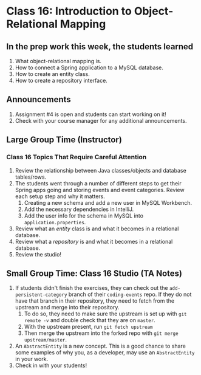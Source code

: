 # Class 16: Introduction to Object-Relational Mapping

## In the prep work this week, the students learned

1. What object-relational mapping is.
1. How to connect a Spring application to a MySQL database.
1. How to create an entity class.
1. How to create a repository interface.

## Announcements

1. Assignment #4 is open and students can start working on it!
1. Check with your course manager for any additional announcements.

## Large Group Time (Instructor)

### Class 16 Topics That Require Careful Attention

1. Review the relationship between Java classes/objects and database tables/rows.
1. The students went through a number of different steps to get their Spring apps going and storing events and event categories. Review each setup step and why it matters.
   1. Creating a new schema and add a new user in MySQL Workbench.
   1. Add the necessary dependencies in IntelliJ.
   1. Add the user info for the schema in MySQL into ``application.properties``.
1. Review what an *entity* class is and what it becomes in a relational database.
1. Review what a *repository* is and what it becomes in a relational database.
1. Review the studio!

## Small Group Time: Class 16 Studio (TA Notes)

1. If students didn't finish the exercises, they can check out the ``add-persistent-category`` branch of their ``coding-events`` repo. If they do not have that branch in their repository, they need to fetch from the upstream and merge into their repository.
   1. To do so, they need to make sure the upstream is set up with ``git remote -v`` and double check that they are on ``master``.
   1. With the upstream present, run ``git fetch upstream``
   1. Then merge the upstream into the forked repo with ``git merge upstream/master``.
1. An ``AbstractEntity`` is a new concept. This is a good chance to share some examples of why you, as a developer, may use an ``AbstractEntity`` in your work.
1. Check in with your students!